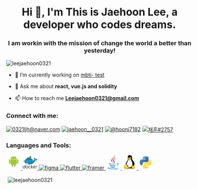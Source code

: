 <h1 align="center">Hi 👋, I'm This is Jaehoon Lee, a developer who codes dreams.</h1>
<h3 align="center">I am workin with the mission of change the world a better than yesterday!</h3>

<p align="left"> <img src="https://komarev.com/ghpvc/?username=leejaehoon0321&label=Profile%20views&color=0e75b6&style=flat" alt="leejaehoon0321" /> </p>

- 🔭 I’m currently working on [mbti- test](https://www.gogle.com/)

- 💬 Ask me about **react, vue.js and solidity**

- 📫 How to reach me **Leejaehoon0321@gmail.com**

<h3 align="left">Connect with me:</h3>
<p align="left">
<a href="https://fb.com/0321ljh@naver.com" target="blank"><img align="center" src="https://raw.githubusercontent.com/rahuldkjain/github-profile-readme-generator/master/src/images/icons/Social/facebook.svg" alt="0321ljh@naver.com" height="30" width="40" /></a>
<a href="https://instagram.com/jaehoon__0321" target="blank"><img align="center" src="https://raw.githubusercontent.com/rahuldkjain/github-profile-readme-generator/master/src/images/icons/Social/instagram.svg" alt="jaehoon__0321" height="30" width="40" /></a>
<a href="https://www.youtube.com/c/@hooni7182" target="blank"><img align="center" src="https://raw.githubusercontent.com/rahuldkjain/github-profile-readme-generator/master/src/images/icons/Social/youtube.svg" alt="@hooni7182" height="30" width="40" /></a>
<a href="https://discord.gg/재훈#2757" target="blank"><img align="center" src="https://raw.githubusercontent.com/rahuldkjain/github-profile-readme-generator/master/src/images/icons/Social/discord.svg" alt="재훈#2757" height="30" width="40" /></a>
</p>

<h3 align="left">Languages and Tools:</h3>
<p align="left"> <a href="https://developer.android.com" target="_blank" rel="noreferrer"> <img src="https://raw.githubusercontent.com/devicons/devicon/master/icons/android/android-original-wordmark.svg" alt="android" width="40" height="40"/> </a> <a href="https://www.docker.com/" target="_blank" rel="noreferrer"> <img src="https://raw.githubusercontent.com/devicons/devicon/master/icons/docker/docker-original-wordmark.svg" alt="docker" width="40" height="40"/> </a> <a href="https://www.figma.com/" target="_blank" rel="noreferrer"> <img src="https://www.vectorlogo.zone/logos/figma/figma-icon.svg" alt="figma" width="40" height="40"/> </a> <a href="https://flutter.dev" target="_blank" rel="noreferrer"> <img src="https://www.vectorlogo.zone/logos/flutterio/flutterio-icon.svg" alt="flutter" width="40" height="40"/> </a> <a href="https://www.framer.com/" target="_blank" rel="noreferrer"> <img src="https://www.vectorlogo.zone/logos/framer/framer-icon.svg" alt="framer" width="40" height="40"/> </a> <a href="https://www.java.com" target="_blank" rel="noreferrer"> <img src="https://raw.githubusercontent.com/devicons/devicon/master/icons/java/java-original.svg" alt="java" width="40" height="40"/> </a> <a href="https://www.linux.org/" target="_blank" rel="noreferrer"> <img src="https://raw.githubusercontent.com/devicons/devicon/master/icons/linux/linux-original.svg" alt="linux" width="40" height="40"/> </a> <a href="https://www.python.org" target="_blank" rel="noreferrer"> <img src="https://raw.githubusercontent.com/devicons/devicon/master/icons/python/python-original.svg" alt="python" width="40" height="40"/> </a> </p>

<p>&nbsp;<img align="center" src="https://github-readme-stats.vercel.app/api?username=leejaehoon0321&show_icons=true&locale=en" alt="leejaehoon0321" /></p>